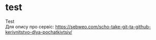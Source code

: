 # test
Test <br>
Для опису про сервіс: https://sebweo.com/scho-take-git-ta-github-kerivnitstvo-dlya-pochatkivtsiv/
